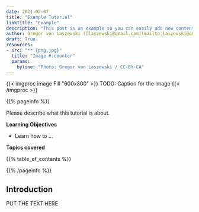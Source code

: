 ```yaml
---
date: 2021-02-07
title: "Example Tutorial"
linkTitle: "Example"
description: "This post is an example so you can easily add new content."
author: Gregor von Laszewski ([laszewski@gmail.com](mailto:laszewski@gmail.com)) [laszewski.github.io](https://laszewski.github.io)
draft: True
resources:
- src: "**.{png,jpg}"
  title: "Image #:counter"
  params:
    byline: "Photo: Gregor von Laszewski / CC-BY-CA"
---
```


{{< imgproc image Fill "600x300" >}}
TODO: Caption for the image
{{< /imgproc >}}


{{% pageinfo %}}

Please describe what this tutorial is about. 

**Learning Objectives**

* Learn how to ...
  
**Topics covered**

{{% table_of_contents %}}

{{% /pageinfo %}}


## Introduction

PUT THE TEXT HERE